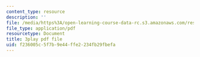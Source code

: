 ```yaml
---
content_type: resource
description: ''
file: /media/https%3A/open-learning-course-data-rc.s3.amazonaws.com/res-9-003-brains-minds-and-machines-summer-course-summer-2015/f236005c5f7b9e44ffe2234fb29fbefa_zAx-EEelmLc.pdf
file_type: application/pdf
resourcetype: Document
title: 3play pdf file
uid: f236005c-5f7b-9e44-ffe2-234fb29fbefa
---
```

